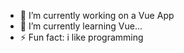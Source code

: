 
- 🔭 I’m currently working on  a Vue App
- 🌱 I’m currently learning Vue...
- ⚡ Fun fact: i like programming

<!-- [![My top langs](https://github-readme-stats.vercel.app/api/top-langs/?username=IgliCela&theme=gotham&layout=compact&langs_count=8)](https://github.com/anuraghazra/github-readme-stats)

make more projects to include this in your profile 0___0

-->
